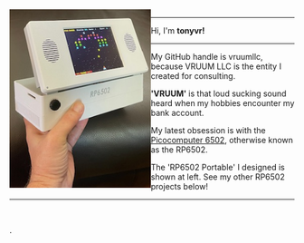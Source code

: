 <img src="rp6502.png" align="left" width="250px"/>

-----------

Hi, I'm **tonyvr!**


-----------

My GitHub handle is vruumllc, because VRUUM LLC is the entity I created for consulting.

**'VRUUM'** is that loud sucking sound heard when my hobbies encounter my bank account.

My latest obsession is with the [Picocomputer 6502](https://picocomputer.github.io/), otherwise known as the RP6502.

The 'RP6502 Portable' I designed is shown at left. See my other RP6502 projects below! 

-----------
<br clear="left"/>

.
